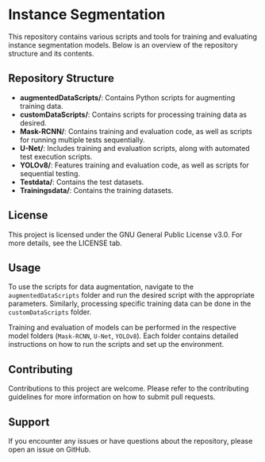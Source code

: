 # Instance Segmentation

This repository contains various scripts and tools for training and evaluating instance segmentation models. Below is an overview of the repository structure and its contents.

## Repository Structure

- **augmentedDataScripts/**: Contains Python scripts for augmenting training data.
- **customDataScripts/**: Contains scripts for processing training data as desired.
- **Mask-RCNN/**: Contains training and evaluation code, as well as scripts for running multiple tests sequentially.
- **U-Net/**: Includes training and evaluation scripts, along with automated test execution scripts.
- **YOLOv8/**: Features training and evaluation code, as well as scripts for sequential testing.
- **Testdata/**: Contains the test datasets.
- **Trainingsdata/**: Contains the training datasets.

## License

This project is licensed under the GNU General Public License v3.0. For more details, see the LICENSE tab.

## Usage

To use the scripts for data augmentation, navigate to the `augmentedDataScripts` folder and run the desired script with the appropriate parameters. Similarly, processing specific training data can be done in the `customDataScripts` folder.

Training and evaluation of models can be performed in the respective model folders (`Mask-RCNN`, `U-Net`, `YOLOv8`). Each folder contains detailed instructions on how to run the scripts and set up the environment.

## Contributing

Contributions to this project are welcome. Please refer to the contributing guidelines for more information on how to submit pull requests.

## Support

If you encounter any issues or have questions about the repository, please open an issue on GitHub.
